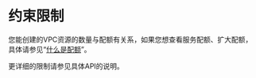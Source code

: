 # 约束限制<a name="vpc_api00_0003"></a>

您能创建的VPC资源的数量与配额有关系，如果您想查看服务配额、扩大配额，具体请参见“[什么是配额](https://support.huaweicloud.com/zh-cn/vpc_faq/vpc_faq_0051.html)”。

更详细的限制请参见具体API的说明。

